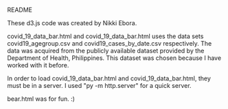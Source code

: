README

These d3.js code was created by Nikki Ebora.

covid_19_data_bar.html and covid_19_data_bar.html uses the data sets covid19_agegroup.csv and covid19_cases_by_date.csv respectively. The data was acquired from the publicly available dataset provided by the Department of Health, Philippines. This dataset was chosen because I have worked with it before.

In order to load covid_19_data_bar.html and covid_19_data_bar.html, they must be in a server. I used "py -m http.server" for a quick server.

bear.html was for fun. :)
